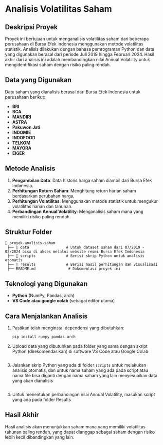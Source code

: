 # Analisis Volatilitas Saham

## Deskripsi Proyek
Proyek ini bertujuan untuk menganalisis volatilitas saham dari beberapa perusahaan di Bursa Efek Indonesia menggunakan metode volatilitas statistik. Analisis dilakukan dengan bahasa pemrograman Python dan data yang digunakan berasal dari periode Juli 2019 hingga Februari 2024. Hasil akhir dari analisis ini adalah membandingkan nilai Annual Volatility untuk mengidentifikasi saham dengan risiko paling rendah.

## Data yang Digunakan
Data saham yang dianalisis berasal dari Bursa Efek Indonesia untuk perusahaan berikut:
- **BRI**
- **BCA**
- **MANDIRI**
- **ASTRA**
- **Pakuwon Jati**
- **INDOMIE**
- **INDOFOOD**
- **TELKOM**
- **MAYORA**
- **EIGER**

## Metode Analisis
1. **Pengambilan Data**: Data historis harga saham diambil dari Bursa Efek Indonesia.
2. **Perhitungan Return Saham**: Menghitung return harian saham berdasarkan perubahan harga.
3. **Perhitungan Volatilitas**: Menggunakan metode statistik untuk mengukur volatilitas harian dan tahunan.
4. **Perbandingan Annual Volatility**: Menganalisis saham mana yang memiliki risiko paling rendah.

## Struktur Folder
```
📂 proyek-analisis-saham
 ├── 📂 data                 # Untuk dataset saham dari 07/2019 - 02/2024 bisa di akses melalui website resmi Bursa Efek Indonesia
 ├── 📂 scripts              # Berisi skrip Python untuk analisis otomatis
 ├── 📂 results              # Berisi hasil perhitungan dan visualisasi
 ├── README.md               # Dokumentasi proyek ini
```

## Teknologi yang Digunakan
- **Python** (NumPy, Pandas, arch)
- **VS Code atau google colab** (sebagai editor utama)

## Cara Menjalankan Analisis
1. Pastikan telah menginstal dependensi yang dibutuhkan:
   ```bash
   pip install numpy pandas arch
   ```
2. Upload data yang dibutuhkan pada folder yang sama dengan skript Python (direkomendasikan) di software VS Code atau Google Colab
   ```
3. Jalankan skrip Python yang ada di folder `scripts` untuk melakukan analisis otomatis, dan untuk nama saham yang ada pada script atau nama file bisa diganti dengan nama saham yang lain menyesuaikan data yang akan dianalisis
   ```
4. Untuk menentukan perbandingan nilai Annual Volatility, masukan script yang ada pada folder Results 

## Hasil Akhir
Hasil analisis akan menunjukkan saham mana yang memiliki volatilitas tahunan paling rendah, yang dapat dianggap sebagai saham dengan risiko lebih kecil dibandingkan yang lain.
